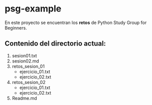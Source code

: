 # psg-example

En este proyecto se encuentran los **retos** de Python Study Group for Beginners.

## Contenido del directorio actual:

1. sesion01.txt
2. sesion02.md
3. retos_sesion_01
    - ejercicio_01.txt
    - ejercicio_02.txt
4. retos_sesion_02
    - ejercicio_01.txt
    - ejercicio_02.txt
5. Readme.md
